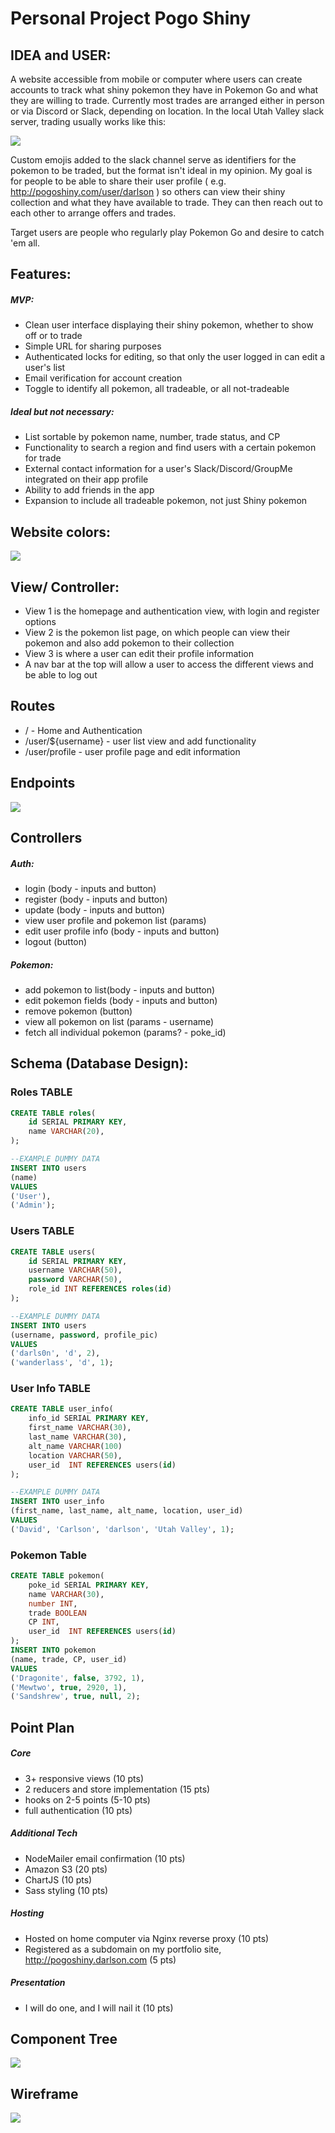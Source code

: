 # Personal Project Pogo Shiny
## IDEA and USER:

A website accessible from mobile or computer where users can create accounts to track what shiny pokemon they have in Pokemon Go and what they are willing to trade. Currently most trades are arranged either in person or via Discord or Slack, depending on location. In the local Utah Valley slack server, trading usually works like this:

<img src = './images/slacktrades.png' />

Custom emojis added to the slack channel serve as identifiers for the pokemon to be traded, but the format isn't ideal in my opinion. My goal is for people to be able to share their user profile ( e.g. http://pogoshiny.com/user/darlson ) so others can view their shiny collection and what they have available to trade. They can then reach out to each other to arrange offers and trades.

Target users are people who regularly play Pokemon Go and desire to catch 'em all.

## Features:
##### MVP:
- Clean user interface displaying their shiny pokemon, whether to show off or to trade
- Simple URL for sharing purposes
- Authenticated locks for editing, so that only the user logged in can edit a user's list
- Email verification for account creation
- Toggle to identify all pokemon, all tradeable, or all not-tradeable

##### Ideal but not necessary:
- List sortable by pokemon name, number, trade status, and CP
- Functionality to search a region and find users with a certain pokemon for trade
- External contact information for a user's Slack/Discord/GroupMe integrated on their app profile
- Ability to add friends in the app
- Expansion to include all tradeable pokemon, not just Shiny pokemon

## Website colors:
<img src = './images/colors.png' />

## View/ Controller:
- View 1 is the homepage and authentication view, with login and register options
- View 2 is the pokemon list page, on which people can view their pokemon and also add pokemon to their collection
- View 3 is where a user can edit their profile information
- A nav bar at the top will allow a user to access the different views and be able to log out

## Routes
- / - Home and Authentication
- /user/${username} - user list view and add functionality
- /user/profile - user profile page and edit information

## Endpoints
<img src = './images/endpoints.png' />

## Controllers
##### Auth:
- login (body - inputs and button)
- register (body - inputs and button)
- update (body - inputs and button)
- view user profile and pokemon list (params)
- edit user profile info (body - inputs and button)
- logout (button)

##### Pokemon:
- add pokemon to list(body - inputs and button)
- edit pokemon fields (body - inputs and button)
- remove pokemon (button)
- view all pokemon on list (params - username)
- fetch all individual pokemon (params? - poke_id)

## Schema (Database Design):

### Roles TABLE
```SQL
CREATE TABLE roles(
    id SERIAL PRIMARY KEY,
    name VARCHAR(20),
);

--EXAMPLE DUMMY DATA
INSERT INTO users
(name)
VALUES
('User'),
('Admin');
```

### Users TABLE
```SQL
CREATE TABLE users(
    id SERIAL PRIMARY KEY,
    username VARCHAR(50),
    password VARCHAR(50),
    role_id INT REFERENCES roles(id)
);

--EXAMPLE DUMMY DATA
INSERT INTO users
(username, password, profile_pic)
VALUES
('darls0n', 'd', 2),
('wanderlass', 'd', 1);
```
### User Info TABLE
```SQL
CREATE TABLE user_info(
    info_id SERIAL PRIMARY KEY,
    first_name VARCHAR(30),
    last_name VARCHAR(30),
    alt_name VARCHAR(100)
    location VARCHAR(50),
    user_id  INT REFERENCES users(id) 
);

--EXAMPLE DUMMY DATA
INSERT INTO user_info
(first_name, last_name, alt_name, location, user_id)
VALUES
('David', 'Carlson', 'darlson', 'Utah Valley', 1);
```
### Pokemon Table
```SQL
CREATE TABLE pokemon(
    poke_id SERIAL PRIMARY KEY,
    name VARCHAR(30),
    number INT,
    trade BOOLEAN
    CP INT,
    user_id  INT REFERENCES users(id) 
);
INSERT INTO pokemon
(name, trade, CP, user_id)
VALUES
('Dragonite', false, 3792, 1),
('Mewtwo', true, 2920, 1),
('Sandshrew', true, null, 2);
```

## Point Plan

##### Core
- 3+ responsive views (10 pts)
- 2 reducers and store implementation (15 pts)
- hooks on 2-5 points (5-10 pts)
- full authentication (10 pts)

##### Additional Tech
- NodeMailer email confirmation (10 pts)
- Amazon S3 (20 pts)
- ChartJS (10 pts)
- Sass styling (10 pts)

##### Hosting
- Hosted on home computer via Nginx reverse proxy (10 pts)
- Registered as a subdomain on my portfolio site, http://pogoshiny.darlson.com (5 pts)
##### Presentation
- I will do one, and I will nail it (10 pts)

## Component Tree
<img src = './images/comptree.jpg' />

## Wireframe 
<img src = './images/wireframes.jpg' />